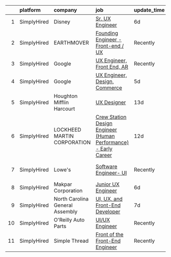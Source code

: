 

|    | platform    | company                         | job                                                                                                                                                                     | update_time   | location                  |
|---:|:------------|:--------------------------------|:------------------------------------------------------------------------------------------------------------------------------------------------------------------------|:--------------|:--------------------------|
|  1 | SimplyHired | Disney                          | [Sr. UX Engineer](https://www.simplyhired.com/job/dhxe461NTRFYkygmA7EYeazdbycJG_OxhwuX24wr1G82OHQidyxfRA?q=ux+engineer)                                                 | 6d            | Burbank, CA               |
|  2 | SimplyHired | EARTHMOVER                      | [Founding Engineer - Front-end / UX](https://www.simplyhired.com/job/sibg0txBTR4aGm5QwEGyLFMU1T9Icu5xb7cadmmFuIn0kAky7UuW9Q?q=ux+engineer)                              | Recently      | Remote                    |
|  3 | SimplyHired | Google                          | [UX Engineer, Front End, AR](https://www.simplyhired.com/job/MT11ThdpkYChRJqs18_BxsUEdF4oC4xkXdi6tjG_Lsn5ngy6KI0Tuw?q=ux+engineer)                                      | Recently      | Mountain View, CA         |
|  4 | SimplyHired | Google                          | [UX Engineer, Design, Commerce](https://www.simplyhired.com/job/rxW2YC1l7GDGAthrjpf3omWRvNwqXnCLoClCznseSPZWiR6pjsAwFQ?q=ux+engineer)                                   | 5d            | New York, NY              |
|  5 | SimplyHired | Houghton Mifflin Harcourt       | [UX Designer](https://www.simplyhired.com/job/qTqRdoI-E18ZNebzOThRtlOunoXPsoLUihubCJDRyB0T7FdXTZJfLw?q=ux+engineer)                                                     | 13d           | United States             |
|  6 | SimplyHired | LOCKHEED MARTIN CORPORATION     | [Crew Station Design Engineer (Human Performance) - Early Career](https://www.simplyhired.com/job/cjwBwAo5XhOv-NUHUr0R1Ayi86j_BF0LnYB0D35jKUhOsHefBiSerA?q=ux+engineer) | 12d           | Fort Worth, TX            |
|  7 | SimplyHired | Lowe's                          | [Software Engineer- UI](https://www.simplyhired.com/job/oWRq-Faa_J2B7UyfgZaZQ2WjvQwU1T-KVWsom2cz4olAhCpIikREEQ?q=ux+engineer)                                           | Recently      | Charlotte, NC +1 location |
|  8 | SimplyHired | Makpar Corporation              | [Junior UX Engineer](https://www.simplyhired.com/job/EX0F546KF3GSPiNbL34KBCv4SGkw_yuIY02gV9AJgVujUG6SFfsJew?q=ux+engineer)                                              | 6d            | Remote                    |
|  9 | SimplyHired | North Carolina General Assembly | [UI, UX, and Front-End Developer](https://www.simplyhired.com/job/yhQ_JdV-lynBBwCtrSnHJUcJSzHeOB2OU5FJfmsOFlaRgzOaHoyR3A?q=ux+engineer)                                 | 7d            | Raleigh, NC +1 location   |
| 10 | SimplyHired | O'Reilly Auto Parts             | [UI/UX Engineer](https://www.simplyhired.com/job/Ch-0AedvTb5tUSAA4MQ0HrakRmjatsEApHM2Ju6e0Z34OKtcTFyUBg?q=ux+engineer)                                                  | Recently      | Springfield, MO           |
| 11 | SimplyHired | Simple Thread                   | [Front of the Front-End Engineer](https://www.simplyhired.com/job/_R6mQNe7VzfJs7jr-jHO1b-ERdM7ICazI8awMpk_FC8RiC-mxPonnQ?q=ux+engineer)                                 | Recently      | Glen Allen, VA            |